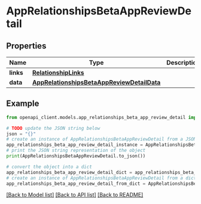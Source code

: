 # AppRelationshipsBetaAppReviewDetail


## Properties

Name | Type | Description | Notes
------------ | ------------- | ------------- | -------------
**links** | [**RelationshipLinks**](RelationshipLinks.md) |  | [optional] 
**data** | [**AppRelationshipsBetaAppReviewDetailData**](AppRelationshipsBetaAppReviewDetailData.md) |  | [optional] 

## Example

```python
from openapi_client.models.app_relationships_beta_app_review_detail import AppRelationshipsBetaAppReviewDetail

# TODO update the JSON string below
json = "{}"
# create an instance of AppRelationshipsBetaAppReviewDetail from a JSON string
app_relationships_beta_app_review_detail_instance = AppRelationshipsBetaAppReviewDetail.from_json(json)
# print the JSON string representation of the object
print(AppRelationshipsBetaAppReviewDetail.to_json())

# convert the object into a dict
app_relationships_beta_app_review_detail_dict = app_relationships_beta_app_review_detail_instance.to_dict()
# create an instance of AppRelationshipsBetaAppReviewDetail from a dict
app_relationships_beta_app_review_detail_from_dict = AppRelationshipsBetaAppReviewDetail.from_dict(app_relationships_beta_app_review_detail_dict)
```
[[Back to Model list]](../README.md#documentation-for-models) [[Back to API list]](../README.md#documentation-for-api-endpoints) [[Back to README]](../README.md)


